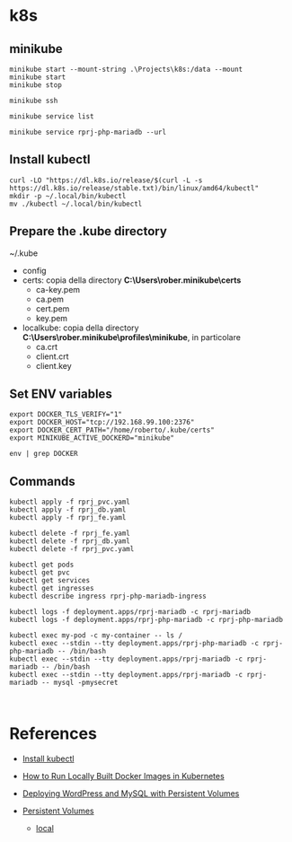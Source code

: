 
# k8s

## minikube

```
minikube start --mount-string .\Projects\k8s:/data --mount
minikube start
minikube stop

minikube ssh

minikube service list

minikube service rprj-php-mariadb --url
```

## Install kubectl

```
curl -LO "https://dl.k8s.io/release/$(curl -L -s https://dl.k8s.io/release/stable.txt)/bin/linux/amd64/kubectl"
mkdir -p ~/.local/bin/kubectl
mv ./kubectl ~/.local/bin/kubectl
```

## Prepare the .kube directory

~/.kube

- config
- certs: copia della directory **C:\Users\rober\.minikube\certs**
  - ca-key.pem
  - ca.pem
  - cert.pem
  - key.pem
- localkube: copia della directory **C:\Users\rober\.minikube\profiles\minikube**, in particolare
  - ca.crt
  - client.crt
  - client.key

## Set ENV variables

```
export DOCKER_TLS_VERIFY="1"
export DOCKER_HOST="tcp://192.168.99.100:2376"
export DOCKER_CERT_PATH="/home/roberto/.kube/certs"
export MINIKUBE_ACTIVE_DOCKERD="minikube"

env | grep DOCKER
```

## Commands

```
kubectl apply -f rprj_pvc.yaml
kubectl apply -f rprj_db.yaml
kubectl apply -f rprj_fe.yaml

kubectl delete -f rprj_fe.yaml
kubectl delete -f rprj_db.yaml
kubectl delete -f rprj_pvc.yaml

kubectl get pods
kubectl get pvc
kubectl get services
kubectl get ingresses
kubectl describe ingress rprj-php-mariadb-ingress

kubectl logs -f deployment.apps/rprj-mariadb -c rprj-mariadb
kubectl logs -f deployment.apps/rprj-php-mariadb -c rprj-php-mariadb

kubectl exec my-pod -c my-container -- ls /
kubectl exec --stdin --tty deployment.apps/rprj-php-mariadb -c rprj-php-mariadb -- /bin/bash
kubectl exec --stdin --tty deployment.apps/rprj-mariadb -c rprj-mariadb -- /bin/bash
kubectl exec --stdin --tty deployment.apps/rprj-mariadb -c rprj-mariadb -- mysql -pmysecret



```

# References

- [Install kubectl](https://kubernetes.io/docs/tasks/tools/install-kubectl/)
- [How to Run Locally Built Docker Images in Kubernetes](https://medium.com/swlh/how-to-run-locally-built-docker-images-in-kubernetes-b28fbc32cc1d)
- [Deploying WordPress and MySQL with Persistent Volumes](https://kubernetes.io/docs/tutorials/stateful-application/mysql-wordpress-persistent-volume/)

- [Persistent Volumes](https://kubernetes.io/docs/concepts/storage/persistent-volumes/)
  - [local](https://kubernetes.io/docs/concepts/storage/volumes/#local)
